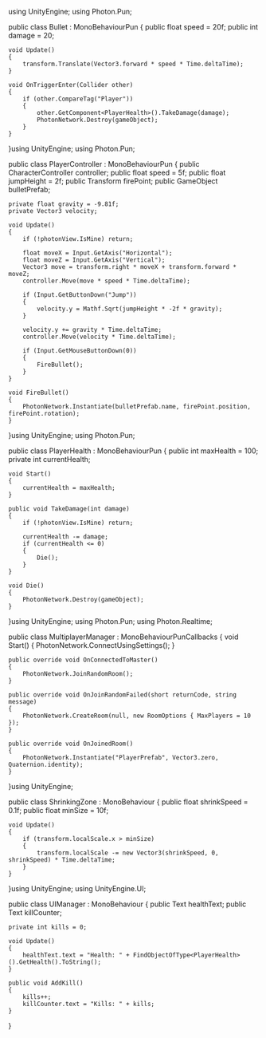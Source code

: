 using UnityEngine;
using Photon.Pun;

public class Bullet : MonoBehaviourPun
{
    public float speed = 20f;
    public int damage = 20;

    void Update()
    {
        transform.Translate(Vector3.forward * speed * Time.deltaTime);
    }

    void OnTriggerEnter(Collider other)
    {
        if (other.CompareTag("Player"))
        {
            other.GetComponent<PlayerHealth>().TakeDamage(damage);
            PhotonNetwork.Destroy(gameObject);
        }
    }
}using UnityEngine;
using Photon.Pun;

public class PlayerController : MonoBehaviourPun
{
    public CharacterController controller;
    public float speed = 5f;
    public float jumpHeight = 2f;
    public Transform firePoint;
    public GameObject bulletPrefab;

    private float gravity = -9.81f;
    private Vector3 velocity;

    void Update()
    {
        if (!photonView.IsMine) return;

        float moveX = Input.GetAxis("Horizontal");
        float moveZ = Input.GetAxis("Vertical");
        Vector3 move = transform.right * moveX + transform.forward * moveZ;
        controller.Move(move * speed * Time.deltaTime);

        if (Input.GetButtonDown("Jump"))
        {
            velocity.y = Mathf.Sqrt(jumpHeight * -2f * gravity);
        }

        velocity.y += gravity * Time.deltaTime;
        controller.Move(velocity * Time.deltaTime);

        if (Input.GetMouseButtonDown(0))
        {
            FireBullet();
        }
    }

    void FireBullet()
    {
        PhotonNetwork.Instantiate(bulletPrefab.name, firePoint.position, firePoint.rotation);
    }
}using UnityEngine;
using Photon.Pun;

public class PlayerHealth : MonoBehaviourPun
{
    public int maxHealth = 100;
    private int currentHealth;

    void Start()
    {
        currentHealth = maxHealth;
    }

    public void TakeDamage(int damage)
    {
        if (!photonView.IsMine) return;

        currentHealth -= damage;
        if (currentHealth <= 0)
        {
            Die();
        }
    }

    void Die()
    {
        PhotonNetwork.Destroy(gameObject);
    }
}using UnityEngine;
using Photon.Pun;
using Photon.Realtime;

public class MultiplayerManager : MonoBehaviourPunCallbacks
{
    void Start()
    {
        PhotonNetwork.ConnectUsingSettings();
    }

    public override void OnConnectedToMaster()
    {
        PhotonNetwork.JoinRandomRoom();
    }

    public override void OnJoinRandomFailed(short returnCode, string message)
    {
        PhotonNetwork.CreateRoom(null, new RoomOptions { MaxPlayers = 10 });
    }

    public override void OnJoinedRoom()
    {
        PhotonNetwork.Instantiate("PlayerPrefab", Vector3.zero, Quaternion.identity);
    }
}using UnityEngine;

public class ShrinkingZone : MonoBehaviour
{
    public float shrinkSpeed = 0.1f;
    public float minSize = 10f;

    void Update()
    {
        if (transform.localScale.x > minSize)
        {
            transform.localScale -= new Vector3(shrinkSpeed, 0, shrinkSpeed) * Time.deltaTime;
        }
    }
}using UnityEngine;
using UnityEngine.UI;

public class UIManager : MonoBehaviour
{
    public Text healthText;
    public Text killCounter;

    private int kills = 0;

    void Update()
    {
        healthText.text = "Health: " + FindObjectOfType<PlayerHealth>().GetHealth().ToString();
    }

    public void AddKill()
    {
        kills++;
        killCounter.text = "Kills: " + kills;
    }
}
